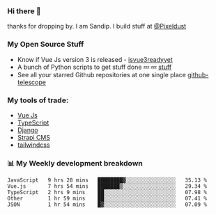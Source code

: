 ### Hi there 👋

thanks for dropping by.
I am Sandip. I build stuff at [@Pixeldust](github.com/pixeldust-in/)

###  **My Open Source Stuff**

 - Know if Vue Js version 3 is released -  [isvue3readyyet](https://github.com/sandiprb/isvue3readyyet)
 - A bunch of Python scripts to get stuff done 💤 💤 [stuff](https://github.com/sandiprb/stuff)
 - See all your starred Github repositories at one single place [github-telescope](https://github.com/sandiprb/github-telescope)



###  **My tools of trade:**
 - [Vue Js](https://github.com/vuejs/vue/)
 - [TypeScript](https://github.com/microsoft/TypeScript)
 - [Django](github.com/django/django)
 - [Strapi CMS](github.com/strapi/strapi)
 - [tailwindcss](https://github.com/tailwindlabs/tailwindcss)


###  📊 **My Weekly development breakdown**
<!--START_SECTION:waka-->
```text
JavaScript   9 hrs 28 mins   ████████▓░░░░░░░░░░░░░░░░   35.13 % 
Vue.js       7 hrs 54 mins   ███████▒░░░░░░░░░░░░░░░░░   29.34 % 
TypeScript   2 hrs 9 mins    ██░░░░░░░░░░░░░░░░░░░░░░░   07.98 % 
Other        1 hr 59 mins    ██░░░░░░░░░░░░░░░░░░░░░░░   07.41 % 
JSON         1 hr 54 mins    █▓░░░░░░░░░░░░░░░░░░░░░░░   07.09 % 
```
<!--END_SECTION:waka-->
